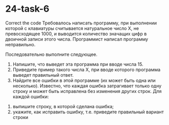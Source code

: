 # 24-task-6
Correct the code
Требовалось написать программу, при выполнении которой с клавиатуры
 считывается натуральное число X, не превосходящее 1000, и выводится
 количество значащих цифр в двоичной записи этого числа. Программист
 написал программу неправильно.
 
 Последовательно выполните следующее.
1. Напишите, что выведет эта программа при вводе числа 15.
2. Приведите пример такого числа X, при вводе которого программа
выведет правильный ответ.
3. Найдите все ошибки в этой программе (их может быть одна или
несколько). Известно, что каждая ошибка затрагивает только одну строку и
может быть исправлена без изменения других строк. Для каждой ошибки:
1) выпишите строку, в которой сделана ошибка;
2) укажите, как исправить ошибку, т.е. приведите правильный вариант
строки
